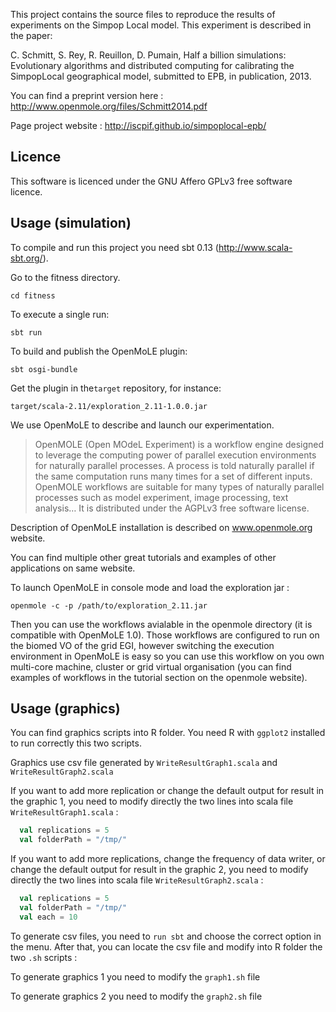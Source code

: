 
This project contains the source files to reproduce the results of experiments on the Simpop Local model. This experiment is described in the paper:

  C. Schmitt, S. Rey,  R. Reuillon, D. Pumain, Half a billion simulations: Evolutionary algorithms and distributed computing for calibrating the SimpopLocal geographical model, submitted to EPB, in publication, 2013.

You can find a preprint version here : http://www.openmole.org/files/Schmitt2014.pdf

Page project website : http://iscpif.github.io/simpoplocal-epb/

Licence
-------

This software is licenced under the GNU Affero GPLv3 free software licence. 

Usage (simulation)
------------------

To compile and run this project you need sbt 0.13 (http://www.scala-sbt.org/).

Go to the fitness directory.

`cd fitness`

To execute a single run: 

`sbt run`

To build and publish the OpenMoLE plugin:

`sbt osgi-bundle`

Get the plugin in the`target` repository, for instance:

`target/scala-2.11/exploration_2.11-1.0.0.jar`

We use OpenMoLE to describe and launch our experimentation.

> OpenMOLE (Open MOdeL Experiment) is a workflow engine designed to leverage the computing power of parallel execution environments for naturally parallel processes. A process is told naturally parallel if the same computation runs many times for a set of different inputs. OpenMOLE workflows are suitable for many types of naturally parallel processes such as model experiment, image processing, text analysis… It is distributed under the AGPLv3 free software license.

Description of OpenMoLE installation is described on www.openmole.org website.

You can find multiple other great tutorials and examples of other applications on same website.

To launch OpenMoLE in console mode and load the exploration jar : 

`openmole -c -p /path/to/exploration_2.11.jar`

Then you can use the workflows avialable in the openmole directory (it is compatible with OpenMoLE 1.0). Those workflows are configured to run on the biomed VO of the grid EGI, however switching the execution environment in OpenMoLE is easy so you can use this workflow on you own multi-core machine, cluster or grid virtual organisation (you can find examples of workflows in the tutorial section on the openmole website).

Usage (graphics)
----------------

You can find graphics scripts into R folder. 
You need R with `ggplot2` installed to run correctly this two scripts.

Graphics use csv file generated by `WriteResultGraph1.scala` and `WriteResultGraph2.scala`

If you want to add more replication or change the default output for result in the graphic 1, you need to modify directly the two lines into scala file `WriteResultGraph1.scala` : 

```scala
  val replications = 5
  val folderPath = "/tmp/"
```

If you want to add more replications, change the frequency of data writer, or change the default output for result in the graphic 2, you need to modify directly the two lines into scala file `WriteResultGraph2.scala` : 

```scala
  val replications = 5
  val folderPath = "/tmp/"
  val each = 10
```

To generate csv files, you need to `run sbt` and choose the correct option in the menu. After that, you can locate the csv file and modify into R folder the two `.sh` scripts :

To generate graphics 1 you need to modify the `graph1.sh` file  

To generate graphics 2 you need to modify the `graph2.sh` file  



